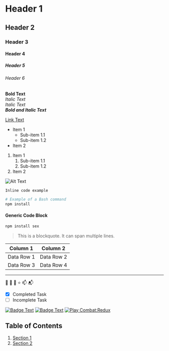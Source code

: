 # Header 1
## Header 2
### Header 3
#### Header 4
##### Header 5
###### Header 6


**Bold Text**  
*Italic Text*  
_Italic Text_  
***Bold and Italic Text***


[Link Text](https://example.com)


- Item 1
  - Sub-item 1.1
  - Sub-item 1.2
- Item 2


1. Item 1
   1. Sub-item 1.1
   2. Sub-item 1.2
2. Item 2


![Alt Text](https://cdn.bsky.app/img/feed_fullsize/plain/did:plc:uok63s7mouxwiulxabk6olmi/bafkreieabawy5jmkjs4wb2p5uzjgslzqs4dszkdoi6zratpjsdk4hlpg6m@jpeg)


`Inline code example`


```bash
# Example of a Bash command
npm install


```
#### Generic Code Block
```markdown
npm install sex
```


> This is a blockquote.
> It can span multiple lines.


| Column 1   | Column 2   |
|------------|------------|
| Data Row 1 | Data Row 2 |
| Data Row 3 | Data Row 4 |


---


🚀 :rocket:
🌟 :star:
📫 :mailbox_with_mail:


- [x] Completed Task
- [ ] Incomplete Task

[![Badge Text](https://img.shields.io/badge/Example-Badge-blue)](https://example.com)
[![Badge Text](https://img.shields.io/badge/Example-Badge-blue)](https://example.com)
[![Play Combat:Redux](https://via.placeholder.com/800x400?text=Play+Now)](https://get.pmd.social)


## Table of Contents
1. [Section 1](#section-1)
2. [Section 2](#section-2)


<!-- This is a comment -->


